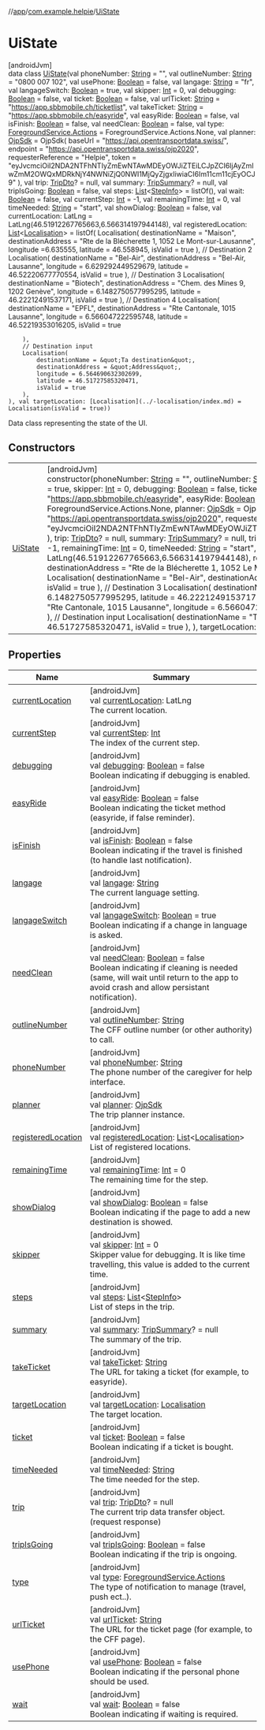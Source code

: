 //[app](../../../index.md)/[com.example.helpie](../index.md)/[UiState](index.md)

# UiState

[androidJvm]\
data class [UiState](index.md)(val phoneNumber: [String](https://kotlinlang.org/api/latest/jvm/stdlib/kotlin/-string/index.html) = &quot;&quot;, val outlineNumber: [String](https://kotlinlang.org/api/latest/jvm/stdlib/kotlin/-string/index.html) = &quot;0800 007 102&quot;, val usePhone: [Boolean](https://kotlinlang.org/api/latest/jvm/stdlib/kotlin/-boolean/index.html) = false, val langage: [String](https://kotlinlang.org/api/latest/jvm/stdlib/kotlin/-string/index.html) = &quot;fr&quot;, val langageSwitch: [Boolean](https://kotlinlang.org/api/latest/jvm/stdlib/kotlin/-boolean/index.html) = true, val skipper: [Int](https://kotlinlang.org/api/latest/jvm/stdlib/kotlin/-int/index.html) = 0, val debugging: [Boolean](https://kotlinlang.org/api/latest/jvm/stdlib/kotlin/-boolean/index.html) = false, val ticket: [Boolean](https://kotlinlang.org/api/latest/jvm/stdlib/kotlin/-boolean/index.html) = false, val urlTicket: [String](https://kotlinlang.org/api/latest/jvm/stdlib/kotlin/-string/index.html) = &quot;https://app.sbbmobile.ch/ticketlist&quot;, val takeTicket: [String](https://kotlinlang.org/api/latest/jvm/stdlib/kotlin/-string/index.html) = &quot;https://app.sbbmobile.ch/easyride&quot;, val easyRide: [Boolean](https://kotlinlang.org/api/latest/jvm/stdlib/kotlin/-boolean/index.html) = false, val isFinish: [Boolean](https://kotlinlang.org/api/latest/jvm/stdlib/kotlin/-boolean/index.html) = false, val needClean: [Boolean](https://kotlinlang.org/api/latest/jvm/stdlib/kotlin/-boolean/index.html) = false, val type: [ForegroundService.Actions](../../com.example.helpie.foregroundServices/-foreground-service/-actions/index.md) = ForegroundService.Actions.None, val planner: [OjpSdk](../../com.example.helpie.tripPlanificator/-ojp-sdk/index.md) = OjpSdk(
        baseUrl = &quot;https://api.opentransportdata.swiss/&quot;,
        endpoint = &quot;https://api.opentransportdata.swiss/ojp2020&quot;,
        requesterReference = &quot;Helpie&quot;,
        token = &quot;eyJvcmciOiI2NDA2NTFhNTIyZmEwNTAwMDEyOWJiZTEiLCJpZCI6IjAyZmIwZmM2OWQxMDRkNjY4NWNiZjQ0NWI1MjQyZjgxIiwiaCI6Im11cm11cjEyOCJ9&quot;
    ), val trip: [TripDto](../../com.example.helpie.tripPlanificator.data.dto.response/-trip-dto/index.md)? = null, val summary: [TripSummary](../-trip-summary/index.md)? = null, val tripIsGoing: [Boolean](https://kotlinlang.org/api/latest/jvm/stdlib/kotlin/-boolean/index.html) = false, val steps: [List](https://kotlinlang.org/api/latest/jvm/stdlib/kotlin.collections/-list/index.html)&lt;[StepInfo](../-step-info/index.md)&gt; = listOf(), val wait: [Boolean](https://kotlinlang.org/api/latest/jvm/stdlib/kotlin/-boolean/index.html) = false, val currentStep: [Int](https://kotlinlang.org/api/latest/jvm/stdlib/kotlin/-int/index.html) = -1, val remainingTime: [Int](https://kotlinlang.org/api/latest/jvm/stdlib/kotlin/-int/index.html) = 0, val timeNeeded: [String](https://kotlinlang.org/api/latest/jvm/stdlib/kotlin/-string/index.html) = &quot;start&quot;, val showDialog: [Boolean](https://kotlinlang.org/api/latest/jvm/stdlib/kotlin/-boolean/index.html) = false, val currentLocation: LatLng = LatLng(46.51912267765663,6.566314197944148), val registeredLocation: [List](https://kotlinlang.org/api/latest/jvm/stdlib/kotlin.collections/-list/index.html)&lt;[Localisation](../-localisation/index.md)&gt; = listOf(
        Localisation(
            destinationName = &quot;Maison&quot;,
            destinationAddress = &quot;Rte de la Blécherette 1, 1052 Le Mont-sur-Lausanne&quot;,
            longitude =6.635555,
            latitude = 46.558945,
            isValid = true
        ),
        // Destination 2
        Localisation(
            destinationName = &quot;Bel-Air&quot;,
            destinationAddress = &quot;Bel-Air, Lausanne&quot;,
            longitude = 6.629292449529679,
            latitude = 46.52220677770554,
            isValid = true
        ),
        // Destination 3
        Localisation(
            destinationName = &quot;Biotech&quot;,
            destinationAddress = &quot;Chem. des Mines 9, 1202 Genève&quot;,
            longitude = 6.1482750577995295,
            latitude = 46.22212491537171,
            isValid = true
        ),
        // Destination 4
        Localisation(
            destinationName = &quot;EPFL&quot;,
            destinationAddress = &quot;Rte Cantonale, 1015 Lausanne&quot;,
            longitude =  6.566047222595748,
            latitude = 46.52219353016205,
            isValid = true

        ),
        // Destination input
        Localisation(
            destinationName = &quot;Ta destination&quot;,
            destinationAddress = &quot;Address&quot;,
            longitude = 6.564690632302699,
            latitude = 46.51727585320471,
            isValid = true
        ),
    ), val targetLocation: [Localisation](../-localisation/index.md) = Localisation(isValid = true))

Data class representing the state of the UI.

## Constructors

| | |
|---|---|
| [UiState](-ui-state.md) | [androidJvm]<br>constructor(phoneNumber: [String](https://kotlinlang.org/api/latest/jvm/stdlib/kotlin/-string/index.html) = &quot;&quot;, outlineNumber: [String](https://kotlinlang.org/api/latest/jvm/stdlib/kotlin/-string/index.html) = &quot;0800 007 102&quot;, usePhone: [Boolean](https://kotlinlang.org/api/latest/jvm/stdlib/kotlin/-boolean/index.html) = false, langage: [String](https://kotlinlang.org/api/latest/jvm/stdlib/kotlin/-string/index.html) = &quot;fr&quot;, langageSwitch: [Boolean](https://kotlinlang.org/api/latest/jvm/stdlib/kotlin/-boolean/index.html) = true, skipper: [Int](https://kotlinlang.org/api/latest/jvm/stdlib/kotlin/-int/index.html) = 0, debugging: [Boolean](https://kotlinlang.org/api/latest/jvm/stdlib/kotlin/-boolean/index.html) = false, ticket: [Boolean](https://kotlinlang.org/api/latest/jvm/stdlib/kotlin/-boolean/index.html) = false, urlTicket: [String](https://kotlinlang.org/api/latest/jvm/stdlib/kotlin/-string/index.html) = &quot;https://app.sbbmobile.ch/ticketlist&quot;, takeTicket: [String](https://kotlinlang.org/api/latest/jvm/stdlib/kotlin/-string/index.html) = &quot;https://app.sbbmobile.ch/easyride&quot;, easyRide: [Boolean](https://kotlinlang.org/api/latest/jvm/stdlib/kotlin/-boolean/index.html) = false, isFinish: [Boolean](https://kotlinlang.org/api/latest/jvm/stdlib/kotlin/-boolean/index.html) = false, needClean: [Boolean](https://kotlinlang.org/api/latest/jvm/stdlib/kotlin/-boolean/index.html) = false, type: [ForegroundService.Actions](../../com.example.helpie.foregroundServices/-foreground-service/-actions/index.md) = ForegroundService.Actions.None, planner: [OjpSdk](../../com.example.helpie.tripPlanificator/-ojp-sdk/index.md) = OjpSdk(         baseUrl = &quot;https://api.opentransportdata.swiss/&quot;,         endpoint = &quot;https://api.opentransportdata.swiss/ojp2020&quot;,         requesterReference = &quot;Helpie&quot;,         token = &quot;eyJvcmciOiI2NDA2NTFhNTIyZmEwNTAwMDEyOWJiZTEiLCJpZCI6IjAyZmIwZmM2OWQxMDRkNjY4NWNiZjQ0NWI1MjQyZjgxIiwiaCI6Im11cm11cjEyOCJ9&quot;     ), trip: [TripDto](../../com.example.helpie.tripPlanificator.data.dto.response/-trip-dto/index.md)? = null, summary: [TripSummary](../-trip-summary/index.md)? = null, tripIsGoing: [Boolean](https://kotlinlang.org/api/latest/jvm/stdlib/kotlin/-boolean/index.html) = false, steps: [List](https://kotlinlang.org/api/latest/jvm/stdlib/kotlin.collections/-list/index.html)&lt;[StepInfo](../-step-info/index.md)&gt; = listOf(), wait: [Boolean](https://kotlinlang.org/api/latest/jvm/stdlib/kotlin/-boolean/index.html) = false, currentStep: [Int](https://kotlinlang.org/api/latest/jvm/stdlib/kotlin/-int/index.html) = -1, remainingTime: [Int](https://kotlinlang.org/api/latest/jvm/stdlib/kotlin/-int/index.html) = 0, timeNeeded: [String](https://kotlinlang.org/api/latest/jvm/stdlib/kotlin/-string/index.html) = &quot;start&quot;, showDialog: [Boolean](https://kotlinlang.org/api/latest/jvm/stdlib/kotlin/-boolean/index.html) = false, currentLocation: LatLng = LatLng(46.51912267765663,6.566314197944148), registeredLocation: [List](https://kotlinlang.org/api/latest/jvm/stdlib/kotlin.collections/-list/index.html)&lt;[Localisation](../-localisation/index.md)&gt; = listOf(         Localisation(             destinationName = &quot;Maison&quot;,             destinationAddress = &quot;Rte de la Blécherette 1, 1052 Le Mont-sur-Lausanne&quot;,             longitude =6.635555,             latitude = 46.558945,             isValid = true         ),         // Destination 2         Localisation(             destinationName = &quot;Bel-Air&quot;,             destinationAddress = &quot;Bel-Air, Lausanne&quot;,             longitude = 6.629292449529679,             latitude = 46.52220677770554,             isValid = true         ),         // Destination 3         Localisation(             destinationName = &quot;Biotech&quot;,             destinationAddress = &quot;Chem. des Mines 9, 1202 Genève&quot;,             longitude = 6.1482750577995295,             latitude = 46.22212491537171,             isValid = true         ),         // Destination 4         Localisation(             destinationName = &quot;EPFL&quot;,             destinationAddress = &quot;Rte Cantonale, 1015 Lausanne&quot;,             longitude =  6.566047222595748,             latitude = 46.52219353016205,             isValid = true<br>        ),         // Destination input         Localisation(             destinationName = &quot;Ta destination&quot;,             destinationAddress = &quot;Address&quot;,             longitude = 6.564690632302699,             latitude = 46.51727585320471,             isValid = true         ),     ), targetLocation: [Localisation](../-localisation/index.md) = Localisation(isValid = true)) |

## Properties

| Name | Summary |
|---|---|
| [currentLocation](current-location.md) | [androidJvm]<br>val [currentLocation](current-location.md): LatLng<br>The current location. |
| [currentStep](current-step.md) | [androidJvm]<br>val [currentStep](current-step.md): [Int](https://kotlinlang.org/api/latest/jvm/stdlib/kotlin/-int/index.html)<br>The index of the current step. |
| [debugging](debugging.md) | [androidJvm]<br>val [debugging](debugging.md): [Boolean](https://kotlinlang.org/api/latest/jvm/stdlib/kotlin/-boolean/index.html) = false<br>Boolean indicating if debugging is enabled. |
| [easyRide](easy-ride.md) | [androidJvm]<br>val [easyRide](easy-ride.md): [Boolean](https://kotlinlang.org/api/latest/jvm/stdlib/kotlin/-boolean/index.html) = false<br>Boolean indicating the ticket method (easyride, if false reminder). |
| [isFinish](is-finish.md) | [androidJvm]<br>val [isFinish](is-finish.md): [Boolean](https://kotlinlang.org/api/latest/jvm/stdlib/kotlin/-boolean/index.html) = false<br>Boolean indicating if the travel is finished (to handle last notification). |
| [langage](langage.md) | [androidJvm]<br>val [langage](langage.md): [String](https://kotlinlang.org/api/latest/jvm/stdlib/kotlin/-string/index.html)<br>The current language setting. |
| [langageSwitch](langage-switch.md) | [androidJvm]<br>val [langageSwitch](langage-switch.md): [Boolean](https://kotlinlang.org/api/latest/jvm/stdlib/kotlin/-boolean/index.html) = true<br>Boolean indicating if a change in language is asked. |
| [needClean](need-clean.md) | [androidJvm]<br>val [needClean](need-clean.md): [Boolean](https://kotlinlang.org/api/latest/jvm/stdlib/kotlin/-boolean/index.html) = false<br>Boolean indicating if cleaning is needed (same, will wait until return to the app to avoid crash and allow persistant notification). |
| [outlineNumber](outline-number.md) | [androidJvm]<br>val [outlineNumber](outline-number.md): [String](https://kotlinlang.org/api/latest/jvm/stdlib/kotlin/-string/index.html)<br>The CFF outline number (or other authority) to call. |
| [phoneNumber](phone-number.md) | [androidJvm]<br>val [phoneNumber](phone-number.md): [String](https://kotlinlang.org/api/latest/jvm/stdlib/kotlin/-string/index.html)<br>The phone number of the caregiver for help interface. |
| [planner](planner.md) | [androidJvm]<br>val [planner](planner.md): [OjpSdk](../../com.example.helpie.tripPlanificator/-ojp-sdk/index.md)<br>The trip planner instance. |
| [registeredLocation](registered-location.md) | [androidJvm]<br>val [registeredLocation](registered-location.md): [List](https://kotlinlang.org/api/latest/jvm/stdlib/kotlin.collections/-list/index.html)&lt;[Localisation](../-localisation/index.md)&gt;<br>List of registered locations. |
| [remainingTime](remaining-time.md) | [androidJvm]<br>val [remainingTime](remaining-time.md): [Int](https://kotlinlang.org/api/latest/jvm/stdlib/kotlin/-int/index.html) = 0<br>The remaining time for the step. |
| [showDialog](show-dialog.md) | [androidJvm]<br>val [showDialog](show-dialog.md): [Boolean](https://kotlinlang.org/api/latest/jvm/stdlib/kotlin/-boolean/index.html) = false<br>Boolean indicating if the page to add a new destination is showed. |
| [skipper](skipper.md) | [androidJvm]<br>val [skipper](skipper.md): [Int](https://kotlinlang.org/api/latest/jvm/stdlib/kotlin/-int/index.html) = 0<br>Skipper value for debugging. It is like time travelling, this value is added to the current time. |
| [steps](steps.md) | [androidJvm]<br>val [steps](steps.md): [List](https://kotlinlang.org/api/latest/jvm/stdlib/kotlin.collections/-list/index.html)&lt;[StepInfo](../-step-info/index.md)&gt;<br>List of steps in the trip. |
| [summary](summary.md) | [androidJvm]<br>val [summary](summary.md): [TripSummary](../-trip-summary/index.md)? = null<br>The summary of the trip. |
| [takeTicket](take-ticket.md) | [androidJvm]<br>val [takeTicket](take-ticket.md): [String](https://kotlinlang.org/api/latest/jvm/stdlib/kotlin/-string/index.html)<br>The URL for taking a ticket (for example, to easyride). |
| [targetLocation](target-location.md) | [androidJvm]<br>val [targetLocation](target-location.md): [Localisation](../-localisation/index.md)<br>The target location. |
| [ticket](ticket.md) | [androidJvm]<br>val [ticket](ticket.md): [Boolean](https://kotlinlang.org/api/latest/jvm/stdlib/kotlin/-boolean/index.html) = false<br>Boolean indicating if a ticket is bought. |
| [timeNeeded](time-needed.md) | [androidJvm]<br>val [timeNeeded](time-needed.md): [String](https://kotlinlang.org/api/latest/jvm/stdlib/kotlin/-string/index.html)<br>The time needed for the step. |
| [trip](trip.md) | [androidJvm]<br>val [trip](trip.md): [TripDto](../../com.example.helpie.tripPlanificator.data.dto.response/-trip-dto/index.md)? = null<br>The current trip data transfer object. (request response) |
| [tripIsGoing](trip-is-going.md) | [androidJvm]<br>val [tripIsGoing](trip-is-going.md): [Boolean](https://kotlinlang.org/api/latest/jvm/stdlib/kotlin/-boolean/index.html) = false<br>Boolean indicating if the trip is ongoing. |
| [type](type.md) | [androidJvm]<br>val [type](type.md): [ForegroundService.Actions](../../com.example.helpie.foregroundServices/-foreground-service/-actions/index.md)<br>The type of notification to manage (travel, push ect..). |
| [urlTicket](url-ticket.md) | [androidJvm]<br>val [urlTicket](url-ticket.md): [String](https://kotlinlang.org/api/latest/jvm/stdlib/kotlin/-string/index.html)<br>The URL for the ticket page (for example, to the CFF page). |
| [usePhone](use-phone.md) | [androidJvm]<br>val [usePhone](use-phone.md): [Boolean](https://kotlinlang.org/api/latest/jvm/stdlib/kotlin/-boolean/index.html) = false<br>Boolean indicating if the personal phone should be used. |
| [wait](wait.md) | [androidJvm]<br>val [wait](wait.md): [Boolean](https://kotlinlang.org/api/latest/jvm/stdlib/kotlin/-boolean/index.html) = false<br>Boolean indicating if waiting is required. |
